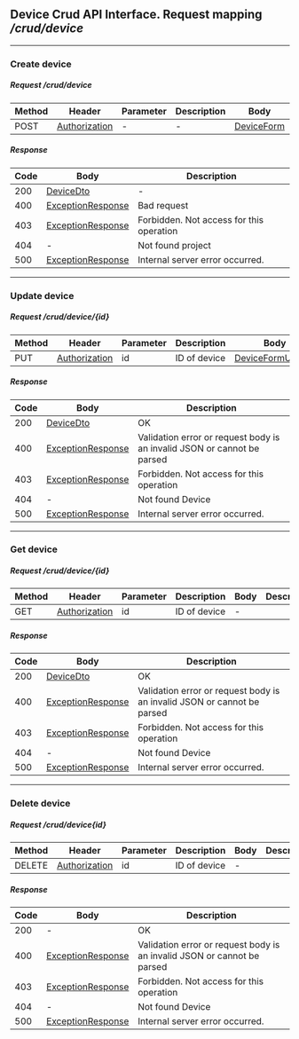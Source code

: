 ## Device Crud API Interface. Request mapping <em>/crud/device</em>

___

### Create device

##### Request /crud/device

Method | Header | Parameter | Description | Body | Description
------------ |  ------------- | ------------- | ------------- | ------------- | -------------
POST | [Authorization](../../model/user/AuthenticationUser.md) | - | - | [DeviceForm](../../model/device/DeviceForm.md)

##### Response

Code | Body | Description
------------ | ------------- | -------------
200 | [DeviceDto](../../model/device/DeviceDto.md) | -
400 | [ExceptionResponse](../../model/ExceptionResponse.md) | Bad request
403 | [ExceptionResponse](../../model/ExceptionResponse.md) | Forbidden. Not access for this operation
404 | - | Not found project
500 | [ExceptionResponse](../../model/ExceptionResponse.md) | Internal server error occurred.

___

### Update device

##### Request /crud/device/{id}

Method | Header  | Parameter | Description | Body | Description
------------ | ------------- | ------------- | ------------- | ------------- | -------------
PUT | [Authorization](../../model/user/AuthenticationUser.md) | id | ID of device | [DeviceFormUpdate](../../model/device/DeviceFormUpdate.md)

##### Response

Code | Body | Description
------------ | ------------- | -------------
200 | [DeviceDto](../../model/device/DeviceDto.md) | OK
400 | [ExceptionResponse](../../model/ExceptionResponse.md) | Validation error or request body is an invalid JSON or cannot be parsed
403 | [ExceptionResponse](../../model/ExceptionResponse.md) | Forbidden. Not access for this operation
404 | - | Not found Device
500 | [ExceptionResponse](../../model/ExceptionResponse.md) | Internal server error occurred.

___

### Get device

##### Request /crud/device/{id}

Method | Header  | Parameter | Description | Body | Description
------------ | -------------  | ------------- | ------------- | ------------- | -------------
GET | [Authorization](../../model/user/AuthenticationUser.md) | id | ID of device | -

##### Response

Code | Body | Description
------------ | ------------- | -------------
200 | [DeviceDto](../../model/device/DeviceDto.md) | OK
400 | [ExceptionResponse](../../model/ExceptionResponse.md) | Validation error or request body is an invalid JSON or cannot be parsed
403 | [ExceptionResponse](../../model/ExceptionResponse.md) | Forbidden. Not access for this operation
404 | - | Not found Device
500 | [ExceptionResponse](../../model/ExceptionResponse.md) | Internal server error occurred.

___

### Delete device

##### Request /crud/device{id}

Method | Header | Parameter | Description | Body | Description
------------ | ------------- | ------------- | ------------- | ------------- | -------------
DELETE | [Authorization](../../model/user/AuthenticationUser.md) | id | ID of device | -

##### Response

Code | Body | Description
------------ | ------------- | -------------
200 | - | OK
400 | [ExceptionResponse](../../model/ExceptionResponse.md) | Validation error or request body is an invalid JSON or cannot be parsed
403 | [ExceptionResponse](../../model/ExceptionResponse.md) | Forbidden. Not access for this operation
404 | - | Not found Device
500 | [ExceptionResponse](../../model/ExceptionResponse.md) | Internal server error occurred.
